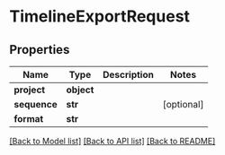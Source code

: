 # TimelineExportRequest

## Properties

Name | Type | Description | Notes
------------ | ------------- | ------------- | -------------
**project** | **object** |  | 
**sequence** | **str** |  | [optional] 
**format** | **str** |  | 

[[Back to Model list]](../#documentation-for-models) [[Back to API list]](../#documentation-for-api-endpoints) [[Back to README]](../)


